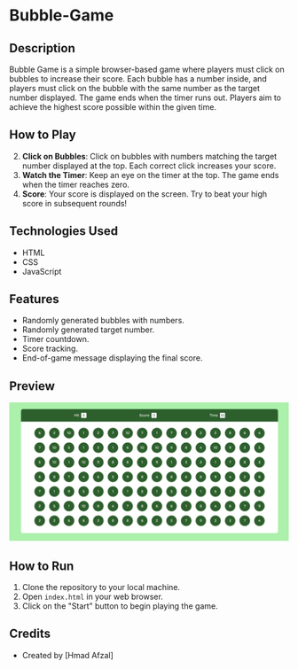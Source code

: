 # Bubble-Game

## Description
Bubble Game is a simple browser-based game where players must click on bubbles to increase their score. Each bubble has a number inside, and players must click on the bubble with the same number as the target number displayed. The game ends when the timer runs out. Players aim to achieve the highest score possible within the given time.

## How to Play
2. **Click on Bubbles**: Click on bubbles with numbers matching the target number displayed at the top. Each correct click increases your score.
3. **Watch the Timer**: Keep an eye on the timer at the top. The game ends when the timer reaches zero.
4. **Score**: Your score is displayed on the screen. Try to beat your high score in subsequent rounds!

## Technologies Used
- HTML
- CSS
- JavaScript

## Features
- Randomly generated bubbles with numbers.
- Randomly generated target number.
- Timer countdown.
- Score tracking.
- End-of-game message displaying the final score.

## Preview
![Bubble Game Preview](bubble-game-preview.PNG)

## How to Run
1. Clone the repository to your local machine.
2. Open `index.html` in your web browser.
3. Click on the "Start" button to begin playing the game.

## Credits
- Created by [Hmad Afzal]